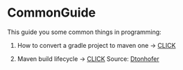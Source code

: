 # CommonGuide

  This guide you some common things in programming:

  1. How to convert a gradle project to maven one -> [CLICK](Migrate_from_gradle_to_maven.md)
  
  2. Maven build lifecycle -> [CLICK](https://raw.githubusercontent.com/dtonhofer/diagrams/master/Maven_Lifecycle/Maven_Lifecycle.png) Source: [Dtonhofer](https://github.com/dtonhofer/diagrams/blob/master/Maven_Lifecycle/Maven_Lifecycle.png)

